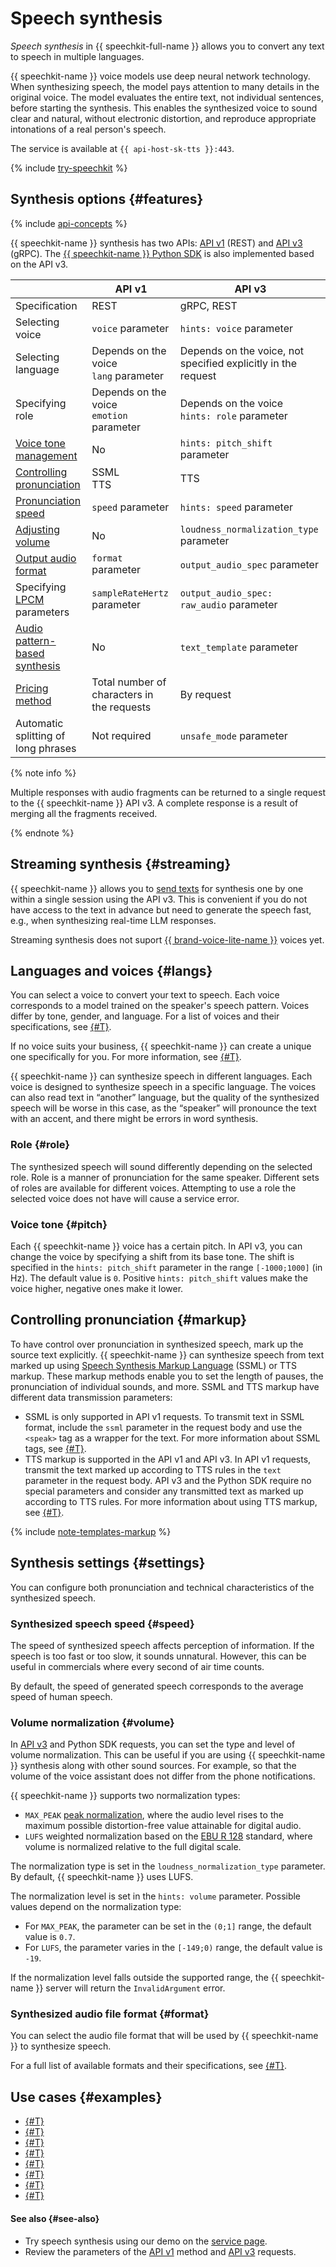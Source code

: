 # Speech synthesis

_Speech synthesis_ in {{ speechkit-full-name }} allows you to convert any text to speech in multiple languages.

{{ speechkit-name }} voice models use deep neural network technology. When synthesizing speech, the model pays attention to many details in the original voice. The model evaluates the entire text, not individual sentences, before starting the synthesis. This enables the synthesized voice to sound clear and natural, without electronic distortion, and reproduce appropriate intonations of a real person's speech.

The service is available at `{{ api-host-sk-tts }}:443`.

{% include [try-speechkit](../../_includes/speechkit/try-speechkit.md) %}


## Synthesis options {#features}


{% include [api-concepts](../../_includes/speechkit/api-concepts.md) %}

{{ speechkit-name }} synthesis has two APIs: [API v1](request.md) (REST) and [API v3](../tts-v3/api-ref/grpc/) (gRPC). The [{{ speechkit-name }} Python SDK](../sdk/python/index.md) is also implemented based on the API v3.

|                                                    | API v1 | API v3                                      |
|----------------------------------------------------|---|---------------------------------------------|
| Specification                                       | REST | gRPC, REST                                       |
| Selecting voice                                       | `voice` parameter | `hints: voice` parameter                      |
| Selecting language                                        | Depends on the voice </br>`lang` parameter | Depends on the voice, not specified explicitly in the request |
| Specifying role                                     | Depends on the voice </br>`emotion` parameter | Depends on the voice </br>`hints: role` parameter |
| [Voice tone management](#pitch)               | No | `hints: pitch_shift` parameter |
| [Controlling pronunciation](#markup)                | SSML </br> TTS | TTS                                         |
| [Pronunciation speed](#speed)                    | `speed` parameter | `hints: speed` parameter                      |
| [Adjusting volume](#volume)                     | No | `loudness_normalization_type` parameter      |
| [Output audio format](#format)            | `format` parameter | `output_audio_spec` parameter                |
| Specifying [LPCM](../formats.md#lpcm) parameters      | `sampleRateHertz` parameter | `output_audio_spec: raw_audio` parameter|
| [Audio pattern-based synthesis](templates.md)            | No | `text_template` parameter                   |
| [Pricing method](../pricing.md#rules-tts)      | Total number of characters in the requests | By request   |
| Automatic splitting of long phrases              | Not required | `unsafe_mode` parameter  |

{% note info %}

Multiple responses with audio fragments can be returned to a single request to the {{ speechkit-name }} API v3. A complete response is a result of merging all the fragments received.

{% endnote %}

## Streaming synthesis {#streaming}

{{ speechkit-name }} allows you to [send texts](api/tts-streaming.md) for synthesis one by one within a single session using the API v3. This is convenient if you do not have access to the text in advance but need to generate the speech fast, e.g., when synthesizing real-time LLM responses.

Streaming synthesis does not suport [{{ brand-voice-lite-name }}](./brand-voice/index.md#lite) voices yet.

## Languages and voices {#langs}

You can select a voice to convert your text to speech. Each voice corresponds to a model trained on the speaker's speech pattern. Voices differ by tone, gender, and language. For a list of voices and their specifications, see [{#T}](voices.md).

If no voice suits your business, {{ speechkit-name }} can create a unique one specifically for you. For more information, see [{#T}](brand-voice/index.md).

{{ speechkit-name }} can synthesize speech in different languages. Each voice is designed to synthesize speech in a specific language. The voices can also read text in <q>another</q> language, but the quality of the synthesized speech will be worse in this case, as the <q>speaker</q> will pronounce the text with an accent, and there might be errors in word synthesis.

### Role {#role}

The synthesized speech will sound differently depending on the selected role. Role is a manner of pronunciation for the same speaker. Different sets of roles are available for different voices. Attempting to use a role the selected voice does not have will cause a service error.

### Voice tone {#pitch}

Each {{ speechkit-name }} voice has a certain pitch. In API v3, you can change the voice by specifying a shift from its base tone. The shift is specified in the `hints: pitch_shift` parameter in the range `[-1000;1000]` (in Hz). The default value is `0`. Positive `hints: pitch_shift` values make the voice higher, negative ones make it lower.

## Controlling pronunciation {#markup}

To have control over pronunciation in synthesized speech, mark up the source text explicitly. {{ speechkit-name }} can synthesize speech from text marked up using [Speech Synthesis Markup Language](https://en.wikipedia.org/wiki/Speech_Synthesis_Markup_Language) (SSML) or TTS markup. These markup methods enable you to set the length of pauses, the pronunciation of individual sounds, and more. SSML and TTS markup have different data transmission parameters:

* SSML is only supported in API v1 requests. To transmit text in SSML format, include the `ssml` parameter in the request body and use the `<speak>` tag as a wrapper for the text. For more information about SSML tags, see [{#T}](markup/ssml.md).
* TTS markup is supported in the API v1 and API v3. In API v1 requests, transmit the text marked up according to TTS rules in the `text` parameter in the request body. API v3 and the Python SDK require no special parameters and consider any transmitted text as marked up according to TTS rules. For more information about using TTS markup, see [{#T}](markup/tts-markup.md).

{% include [note-templates-markup](../../_includes/speechkit/note-templates-markup.md) %}

## Synthesis settings {#settings}

You can configure both pronunciation and technical characteristics of the synthesized speech.

### Synthesized speech speed {#speed}

The speed of synthesized speech affects perception of information. If the speech is too fast or too slow, it sounds unnatural. However, this can be useful in commercials where every second of air time counts.

By default, the speed of generated speech corresponds to the average speed of human speech.

### Volume normalization {#volume}

In [API v3](../tts-v3/api-ref/grpc/index.md) and Python SDK requests, you can set the type and level of volume normalization. This can be useful if you are using {{ speechkit-name }} synthesis along with other sound sources. For example, so that the volume of the voice assistant does not differ from the phone notifications.

{{ speechkit-name }} supports two normalization types:
* `MAX_PEAK` [peak normalization](https://en.wikipedia.org/wiki/Audio_normalization#Peak_normalization), where the audio level rises to the maximum possible distortion-free value attainable for digital audio.
* `LUFS` weighted normalization based on the [EBU R 128](https://en.wikipedia.org/wiki/EBU_R_128) standard, where volume is normalized relative to the full digital scale.

The normalization type is set in the `loudness_normalization_type` parameter. By default, {{ speechkit-name }} uses LUFS.

The normalization level is set in the `hints: volume` parameter. Possible values depend on the normalization type:
* For `MAX_PEAK`, the parameter can be set in the `(0;1]` range, the default value is `0.7`.
* For `LUFS`, the parameter varies in the `[-149;0)` range, the default value is `-19`.

If the normalization level falls outside the supported range, the {{ speechkit-name }} server will return the `InvalidArgument` error.

### Synthesized audio file format {#format}

You can select the audio file format that will be used by {{ speechkit-name }} to synthesize speech.

For a full list of available formats and their specifications, see [{#T}](../formats.md).

## Use cases {#examples}

* [{#T}](../tutorials/recognizer-bot.md)
* [{#T}](../tutorials/speechkit-integrarion-via-agi-gw.md)
* [{#T}](api/tts-examples-v3.md)
* [{#T}](api/tts-v3-rest.md)
* [{#T}](api/tts-ogg.md)
* [{#T}](api/tts-wav.md)
* [{#T}](api/tts-ssml.md)
* [{#T}](api/tts-streaming.md)

#### See also {#see-also}

* Try speech synthesis using our demo on the [service page](/services/speechkit#demo).
* Review the parameters of the [API v1](request.md) method and [API v3](../tts-v3/api-ref/grpc/) requests.

